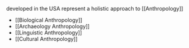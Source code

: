 developed in the USA
represent a holistic approach to [[Anthropology]] 

- [[Biological Anthropology]] 
- [[Archaeology Anthropology]] 
- [[Linguistic Anthropology]] 
- [[Cultural Anthropology]] 